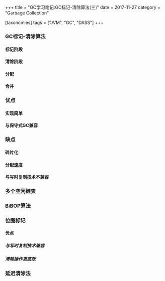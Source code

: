 +++
title = "GC学习笔记:GC标记-清除算法(三)"
date = 2017-11-27
category = "Garbage Collection"

[taxonomies]
tags = ["JVM", "GC", "DASS"]
+++

### GC标记-清除算法
#### 标记阶段
#### 清除阶段
#### 分配
#### 合并
### 优点
#### 实现简单
#### 与保守式GC兼容
### 缺点
#### 碎片化
#### 分配速度
#### 与写时复制技术不兼容
### 多个空闲链表
### BiBOP算法
### 位图标记
#### 优点
##### 与写时复制技术兼容
##### 清除操作更高效
### 延迟清除法

